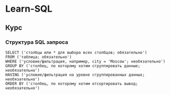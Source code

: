 # Learn-SQL 
## Курс 
### Структура SQL запроса
	SELECT ('столбцы или * для выбора всех столбцов; обязательно')
	FROM ('таблица; обязательно')
	WHERE ('условие/фильтрация, например, city = 'Moscow'; необязательно')
	GROUP BY ('столбец, по которому хотим сгруппировать данные; необязательно')
	HAVING ('условие/фильтрация на уровне сгруппированных данных; необязательно')
	ORDER BY ('столбец, по которому хотим отсортировать вывод; необязательно')
